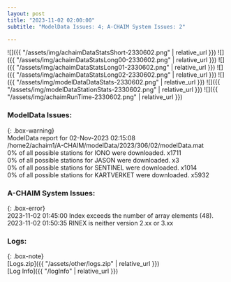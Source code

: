 ```yaml
---
layout: post
title: "2023-11-02 02:00:00"
subtitle: "ModelData Issues: 4; A-CHAIM System Issues: 2"

---
```


![]({{ "/assets/img/achaimDataStatsShort-2330602.png" | relative_url }})
![]({{ "/assets/img/achaimDataStatsLong00-2330602.png" | relative_url }})
![]({{ "/assets/img/achaimDataStatsLong01-2330602.png" | relative_url }})
![]({{ "/assets/img/achaimDataStatsLong02-2330602.png" | relative_url }})
![]({{ "/assets/img/modelDataDataStats-2330602.png" | relative_url }})
![]({{ "/assets/img/modelDataStationStats-2330602.png" | relative_url }})
![]({{ "/assets/img/achaimRunTime-2330602.png" | relative_url }})


### ModelData Issues:  
  
{: .box-warning}  
 ModelData report for 02-Nov-2023 02:15:08   
 /home2/achaim1/A-CHAIM/modelData/2023/306/02/modelData.mat   
 0% of all possible stations for IONO were downloaded. x1711   
 0% of all possible stations for JASON were downloaded. x3   
 0% of all possible stations for SENTINEL were downloaded. x1014   
 0% of all possible stations for KARTVERKET were downloaded. x5932   
  
### A-CHAIM System Issues:  
  
{: .box-error}  
2023-11-02 01:45:00 Index exceeds the number of array elements (48).  
2023-11-02 01:50:35 RINEX is neither version 2.xx or 3.xx  

### Logs:  
  
{: .box-note}  
[Logs.zip]({{ "/assets/other/logs.zip" | relative_url }})  
[Log Info]({{ "/logInfo" | relative_url }})  
